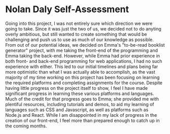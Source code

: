# Nolan Daly Self-Assessment

Going into this project, I was not entirely sure which direction we were going to take. Since it was just the two of us, we decided not to do anyting overly ambitious, but still wanted to create something that would be challenging and push us to use as much of our knowledge as possible. From out of our potential ideas, we decided on Emma's "to-be-read booklist generator" project, with me taking the front-end of the programming and Emma taking the back-end. However, while Emma had prior experience in both front- and back-end programming for web applications, I had no such experience with either. This led to our initial timelines and plans being far more optimistic than what I was actually able to accomplish, as the vast majority of my time working on this project has been focusing on learning the required platforms and completing assignments for the course. Despite having little progress on the project itself to show, I feel I have made significant progress in learning these various platforms and languages. Much of the credit for that progress goes to Emma; she provided me with plentiful resources, including tutorials and demos, to aid my learning of languages such as CSS and Javascript, as well as platforms such as Node.js and React. While I am disappointed in my lack of progress in the creation of our front-end, I feel more than prepared enough to catch up in the coming months.

